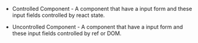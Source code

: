 * Controlled Component -
A component that have a input form and these input fields controlled by react state.

* Uncontrolled Component -
A component that have a input form and these input fields controlled by ref or DOM.
